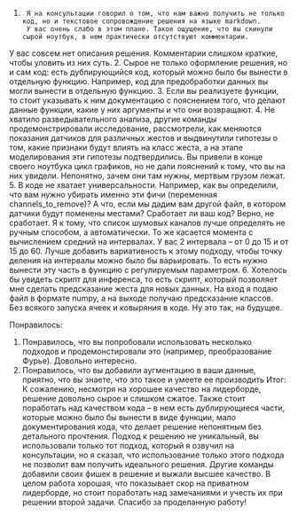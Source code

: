 1.      Я на консультации говорил о том, что нам важно получить не только код, но и текстовое сопровождение решения на языке markdown. 
        У вас очень слабо в этом плане. Такое ощущение, что вы скинули сырой ноутбук, в нем практически отсутствуют комментарии.
У вас совсем нет описания решения. Комментарии слишком краткие, чтобы уловить из них суть.
2.      Сырое не только оформление решения, но и сам код: есть дублирующийся код, который можно было бы вынести в отдельную функцию. Например, код для предобработки данных вы могли вынести в отдельную функцию.
3.      Если вы реализуете функции, то стоит указывать к ним документацию с пояснением того, что делают данные функции, какие у них аргументы и что они возвращают.
4.      Не хватило разведывательного анализа, другие команды продемонстрировали исследование, рассмотрели, как меняются показания датчиков для различных жестов и выдвинутили гипотезы о том, какие признаки будут влиять на класс жеста, а на этапе моделирования эти гипотезы подтвердились.
Вы привели в конце своего ноутбука цикл графиков, но не дали пояснений к тому, что вы на них увидели. Непонятно, зачем они там нужны, мертвым грузом лежат.
5.      В коде не хватает универсальности. Например, как вы определили, что вам нужно убирать именно эти фичи (переменная channels_to_remove)? А что, если мы дадим вам другой файл, в котором датчики будут поменены местами? Сработает ли ваш код? Верно, не сработает. Я к тому, что список шумовых каналов лучше определять не ручным способом, а автоматически.
То же касается момента с вычислением средний на интервалах. У вас 2 интервала – от 0 до 15 и от 15 до 60. Лучше добавить вариативность к этому подходу, чтобы точку деления на интервалы можно было бы варьировать. То есть нужно вынести эту часть в функцию с регулируемым параметром.
6.     Хотелось бы увидеть скрипт для инференса, то есть скрипт, который позволяет мне сделать предсказание жеста для новых данных. На вход я подаю файл в формате numpy, а на выходе получаю предсказание классов. Без всякого запуска ячеек и ковыряния в коде. Ну это так, на будущее.

Понравилось:
1.   Понравилось, что вы попробовали использовать несколько подходов и продемонстировали это (например, преобразование Фурье). Довольно интересно.
2.   Понравилось, что вы добавили аугментацию в ваши данные, приятно, что вы знаете, что это такое и умеете ее производить
Итог:
К сожалению, несмотря на хорошее качество на лидерборде, решение довольно сырое и слишком сжатое. Также стоит поработать над качеством кода – в нем есть дублирующиеся части, которые можно было бы вынести в виде функции, мало документирования кода, что делает решение непонятным без детального прочтения.
Подход к решению не уникальный, вы использовали только тот подход, который я озвучил на консультации, но я сказал, что использование только этого подхода не позволит вам получить идеального решения. Другие команды добавили своих фишек в решение и выжали высшее качество.
В целом работа хорошая, что показывает скор на приватном лидерборде, но стоит поработать над замечаниями и учесть их при решении второй задачи. Спасибо за проделанную работу!
